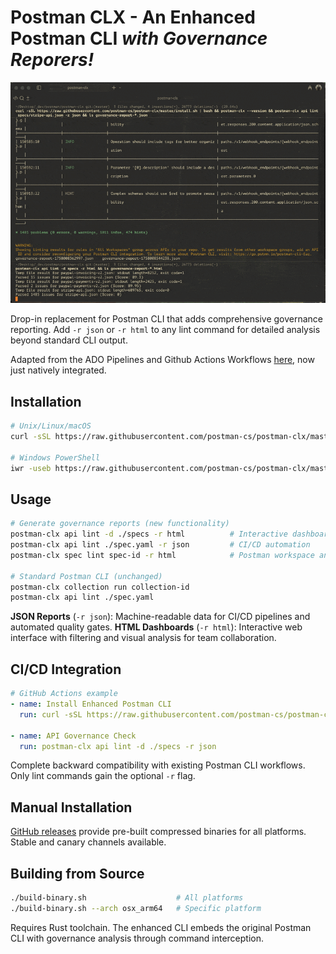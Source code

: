 # Postman CLX - An Enhanced Postman CLI *with Governance Reporers!*

![Demo](demo.gif)

Drop-in replacement for Postman CLI that adds comprehensive governance reporting. Add `-r json` or `-r html` to any lint command for detailed analysis beyond standard CLI output.

Adapted from the ADO Pipelines and Github Actions Workflows [here](https://github.com/postman-cs/governance-demo), now just natively integrated.

## Installation

```bash
# Unix/Linux/macOS
curl -sSL https://raw.githubusercontent.com/postman-cs/postman-clx/master/install.sh | bash

# Windows PowerShell
iwr -useb https://raw.githubusercontent.com/postman-cs/postman-clx/master/install.ps1 | iex
```

## Usage

```bash
# Generate governance reports (new functionality)
postman-clx api lint -d ./specs -r html          # Interactive dashboard
postman-clx api lint ./spec.yaml -r json         # CI/CD automation
postman-clx spec lint spec-id -r html            # Postman workspace analysis

# Standard Postman CLI (unchanged)
postman-clx collection run collection-id
postman-clx api lint ./spec.yaml
```

**JSON Reports** (`-r json`): Machine-readable data for CI/CD pipelines and automated quality gates. **HTML Dashboards** (`-r html`): Interactive web interface with filtering and visual analysis for team collaboration.

## CI/CD Integration

```yaml
# GitHub Actions example
- name: Install Enhanced Postman CLI
  run: curl -sSL https://raw.githubusercontent.com/postman-cs/postman-clx/master/install.sh | bash

- name: API Governance Check
  run: postman-clx api lint -d ./specs -r json
```

Complete backward compatibility with existing Postman CLI workflows. Only lint commands gain the optional `-r` flag.

## Manual Installation

[GitHub releases](https://github.com/postman-cs/postman-clx/releases) provide pre-built compressed binaries for all platforms. Stable and canary channels available.

## Building from Source

```bash
./build-binary.sh                    # All platforms
./build-binary.sh --arch osx_arm64   # Specific platform
```

Requires Rust toolchain. The enhanced CLI embeds the original Postman CLI with governance analysis through command interception.
